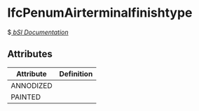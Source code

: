 IfcPenumAirterminalfinishtype
=============================
$[ _bSI
Documentation_](https://standards.buildingsmart.org/IFC/DEV/IFC4_2/FINAL/HTML/schema//pset/penum_airterminalfinishtype.htm)


Attributes
----------
| Attribute   | Definition   |
|-------------|--------------|
| ANNODIZED   |              |
| PAINTED     |              |
